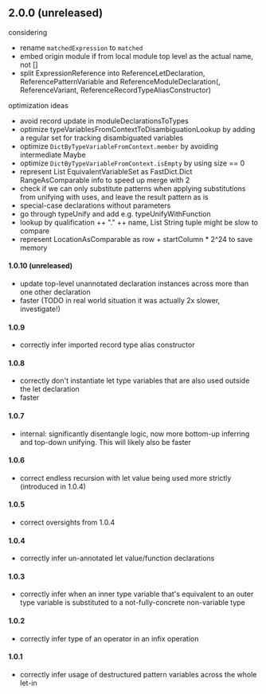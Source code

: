 ## 2.0.0 (unreleased)
considering
- rename `matchedExpression` to `matched`
- embed origin module if from local module top level as the actual name, not []
- split ExpressionReference into ReferenceLetDeclaration, ReferencePatternVariable and ReferenceModuleDeclaration(, ReferenceVariant, ReferenceRecordTypeAliasConstructor)

optimization ideas
- avoid record update in moduleDeclarationsToTypes
- optimize typeVariablesFromContextToDisambiguationLookup by adding a regular set for tracking disambiguated variables
- optimize `DictByTypeVariableFromContext.member` by avoiding intermediate Maybe
- optimize `DictByTypeVariableFromContext.isEmpty` by using size == 0
- represent List EquivalentVariableSet as FastDict.Dict RangeAsComparable info
  to speed up merge with 2
- check if we can only substitute patterns when applying substitutions from unifying with uses, and leave the result pattern as is
- special-case declarations without parameters
- go through typeUnify and add e.g. typeUnifyWithFunction
- lookup by qualification ++ "." ++ name, List String tuple might be slow to compare
- represent LocationAsComparable as row + startColumn * 2^24 to save memory

#### 1.0.10 (unreleased)
- update top-level unannotated declaration instances across more than one other declaration
- faster (TODO in real world situation it was actually 2x slower, investigate!)

#### 1.0.9
- correctly infer imported record type alias constructor

#### 1.0.8
- correctly don't instantiate let type variables that are also used outside the let declaration
- faster

#### 1.0.7
- internal: significantly disentangle logic, now more bottom-up inferring and top-down unifying.
  This will likely also be faster

#### 1.0.6
- correct endless recursion with let value being used more strictly (introduced in 1.0.4)

#### 1.0.5
- correct oversights from 1.0.4

#### 1.0.4
- correctly infer un-annotated let value/function declarations

#### 1.0.3
- correctly infer when an inner type variable that's equivalent to an outer type variable is substituted to a not-fully-concrete non-variable type

#### 1.0.2
- correctly infer type of an operator in an infix operation

#### 1.0.1
- correctly infer usage of destructured pattern variables across the whole let-in
